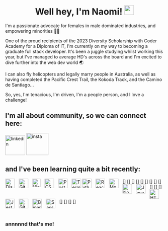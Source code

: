 <h1 align="center">Well hey, I'm Naomi! <img src="https://media.tenor.com/e3GqicbfhMYAAAAi/get-greeting-get-greetings.gif" alt="waving face" width="30px"></h1>

I'm a passionate advocate for females in male dominated industries, and empowering minorities 🙌🏽

One of the proud recipients of the 2023 Diversity Scholarship with Coder Academy for a Diploma of IT, I'm currently on my way to becoming a graduate full stack developer. It's been a juggle studying whilst working this year, but I've managed to average HD's across the board and I'm excited to dive further into the web dev world 🌏

I can also fly helicopters and legally marry people in Australia, as well as having completed the Pacific Crest Trail, the Kokoda Track, and the Camino de Santiago... 

So, yes, I'm tenacious, I'm driven, I'm a people person, and I love a challenge!

## I'm all about community, so we can connect here:

[<img src="https://www.svgrepo.com/show/382726/linkedin-linked-in.svg" alt="linkedin" width="63px">](https://www.linkedin.com/in/naomi-mowbray/) [<img src="https://www.svgrepo.com/show/452229/instagram-1.svg" alt="insta" width="70px">](https://www.instagram.com/captainaomi/) 

## and I've been learning quite a bit recently:

[<img align="left" alt="Discord" width="30px" src="https://www.svgrepo.com/show/343548/discord-communication-interaction-message-network.svg" style="padding-right:10px;" />] [<img align="left" alt="GitHub" width="30px" src="https://www.svgrepo.com/show/475654/github-color.svg" style="padding-right:10px;" />] [<img align="left" alt="Visual Studio Code" width="26px" src="https://cdn.jsdelivr.net/gh/devicons/devicon/icons/vscode/vscode-original.svg" style="padding-right:10px;" />] [<img align="left" alt="CSS3" width="30px" src="https://cdn.jsdelivr.net/gh/devicons/devicon/icons/css3/css3-original.svg" style="padding-right:10px;" />] [<img align="left" alt="Postgresql" width="30px" src="https://www.svgrepo.com/show/354200/postgresql.svg" style="padding-right:10px;" />] [<img align="left" alt="Terminal" width="30px" src="https://www.svgrepo.com/show/336126/terminal.svg" />] [<img align="left" alt="Python" width="30px" src="https://www.svgrepo.com/show/452091/python.svg" style="padding-right:10px;" />] [<img align="left" alt="React" width="30px" src="https://cdn.jsdelivr.net/gh/devicons/devicon/icons/react/react-original.svg" style="padding-right:10px;" />] [<img align="left" alt="MongoDB" width="30px" src="https://cdn.jsdelivr.net/gh/devicons/devicon/icons/mongodb/mongodb-original.svg" style="padding-right:10px;" />] [<img align="left" alt="Node.js" width="30px" src="https://cdn.jsdelivr.net/gh/devicons/devicon/icons/nodejs/nodejs-original.svg" style="padding-right:10px;" />] [<img align="left" alt="JavaScript" width="30px" src="https://cdn.jsdelivr.net/gh/devicons/devicon/icons/javascript/javascript-original.svg" style="padding-right:10px;" />] [<img align="left" alt="HTML5" width="30px" src="https://cdn.jsdelivr.net/gh/devicons/devicon/icons/html5/html5-original.svg" style="padding-right:10px;" />] [<img align="left" alt="Jest" width="30px" src="https://www.svgrepo.com/show/373700/jest.svg" style="padding-right:10px;" />] [<img align="left" alt="Git" width="30px" src="https://cdn.jsdelivr.net/gh/devicons/devicon/icons/git/git-original.svg" style="padding-right:10px;" />] [<img align="left" alt="Binary" width="30px" src="https://www.svgrepo.com/show/373470/binary.svg" style="padding-right:10px;"/>] [<img align="left" alt="Sass" width="30px" src="https://cdn.jsdelivr.net/gh/devicons/devicon/icons/sass/sass-original.svg" style="padding-right:10px;"/>]

<br>

### annnnnd that's me!


<!--
**captainaomi/captainaomi** is a ✨ _special_ ✨ repository because its `README.md` (this file) appears on your GitHub profile.

Here are some ideas to get you started:

- 🔭 I’m currently working on ...
- 🌱 I’m currently learning ...
- 👯 I’m looking to collaborate on ...
- 🤔 I’m looking for help with ...
- 💬 Ask me about ...
- 📫 How to reach me: ...
- 😄 Pronouns: ...
- ⚡ Fun fact: ...
-->
